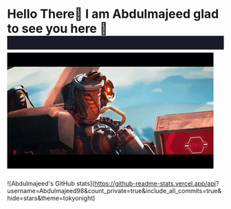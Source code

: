 <h1 align="left">Hello There👋 I am Abdulmajeed glad to see you here 🙂
    <img src="./assets/interest-banner.gif" alt="interests"/>
    <img src="./assets/path-hi.gif" alt="Path Hi gif"/>
</h1>     


<!--
**Abdulmajeed98/Abdulmajeed98** is a ✨ _special_ ✨ repository because its `README.md` (this file) appears on your GitHub profile.

Here are some ideas to get you started:

- 🔭 I’m currently working on ...
- 🌱 I’m currently learning ...
- 👯 I’m looking to collaborate on ...
- 🤔 I’m looking for help with ...
- 💬 Ask me about ...
- 📫 How to reach me: ...
- 😄 Pronouns: ...
- ⚡ Fun fact: ...
-->

![Abdulmajeed's GitHub stats](https://github-readme-stats.vercel.app/api?  username=Abdulmajeed98&count_private=true&include_all_commits=true&hide=stars&theme=tokyonight)
